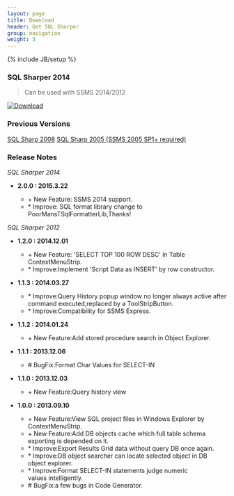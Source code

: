```yaml
---
layout: page
title: Download
header: Get SQL Sharper
group: navigation
weight: 3
---
```

{% include JB/setup %}

### SQL Sharper 2014
> Can be used with SSMS 2014/2012

[![Download](/images/download.png)](/files/sqlsharper2014_setup.exe)

### Previous Versions
[SQL Sharp 2008](http://www.cnsharp.com/files/sqlsharp_2008_2.0.zip)
[SQL Sharp 2005 (SSMS 2005 SP1+ required)](http://www.cnsharp.com/files/sqlsharp_2005_1.0.zip) 

### Release Notes

*SQL Sharper 2014*

- **2.0.0 : 2015.3.22**

    - \+ New Feature: SSMS 2014 support.
    - \* Improve: SQL format library change to PoorMansTSqlFormatterLib,Thanks!


*SQL Sharper 2012*

- **1.2.0 : 2014.12.01**

    - \+ New Feature: 'SELECT TOP 100 ROW DESC' in Table ContextMenuStrip.
    - \* Improve:Implement 'Script Data as INSERT' by row constructor.


- **1.1.3 : 2014.03.27**

    - \* Improve:Query History popup window no longer always active after command executed,replaced by a ToolStripButton.
    - \* Improve:Compatibility for SSMS Express.


- **1.1.2 : 2014.01.24**

    - \+ New Feature:Add stored procedure search in Object Explorer.



- **1.1.1 : 2013.12.06**

    - \# BugFix:Format Char Values for SELECT-IN



- **1.1.0 : 2013.12.03**

    - \+ New Feature:Query history view



- **1.0.0 : 2013.09.10**

    - \+ New Feature:View SQL project files in Windows Explorer by ContextMenuStrip.
    - \+ New Feature:Add DB objects cache which full table schema exporting is depended on it.
    - \* Improve:Export Results Grid data without query DB once again.
    - \* Improve:DB object searcher can locate selected object in DB object explorer.
    - \* Improve:Format SELECT-IN statements judge numeric values&nbsp;intelligently.
    - \# BugFix:a few bugs in Code Generator.

